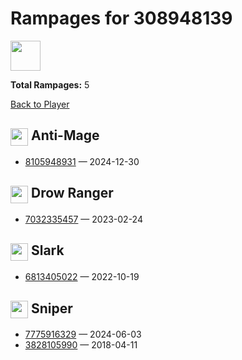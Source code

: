 # Rampages for 308948139
<img src="https://www.opendota.com/assets/images/dota2/rpg/portraits/default.png" width="48" height="48"/>

**Total Rampages:** 5

[Back to Player](./README.md)

## <img src="https://cdn.cloudflare.steamstatic.com/apps/dota2/images/dota_react/heroes/antimage.png" width="28" style="vertical-align:middle"/> Anti-Mage

- [8105948931](https://www.opendota.com/matches/8105948931) — 2024-12-30

## <img src="https://cdn.cloudflare.steamstatic.com/apps/dota2/images/dota_react/heroes/drow_ranger.png" width="28" style="vertical-align:middle"/> Drow Ranger

- [7032335457](https://www.opendota.com/matches/7032335457) — 2023-02-24

## <img src="https://cdn.cloudflare.steamstatic.com/apps/dota2/images/dota_react/heroes/slark.png" width="28" style="vertical-align:middle"/> Slark

- [6813405022](https://www.opendota.com/matches/6813405022) — 2022-10-19

## <img src="https://cdn.cloudflare.steamstatic.com/apps/dota2/images/dota_react/heroes/sniper.png" width="28" style="vertical-align:middle"/> Sniper

- [7775916329](https://www.opendota.com/matches/7775916329) — 2024-06-03
- [3828105990](https://www.opendota.com/matches/3828105990) — 2018-04-11

